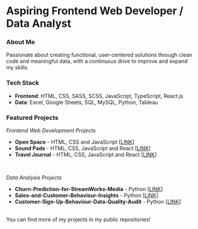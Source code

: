# Aspiring **Frontend Web Developer / Data Analyst**

### About Me
Passionate about creating functional, user-centered solutions through clean code and meaningful data, with a continuous drive to improve and expand my skills.


### Tech Stack
* **Frontend**: HTML, CSS, SASS, SCSS, JavaScript, TypeScript, React.js
* **Data**: Excel, Google Sheets, SQL, MySQL, Python, Tableau

### Featured Projects

*Frontend Web Development Projects*

* **Open Space** - HTML, CSS and JavaScript [[LINK](https://camelia-osan.github.io/Open-Space/)]
* **Sound Pads** - HTML, CSS, JavaScript and React [[LINK](https://camelia-osan.github.io/Sound-Pads/)]
* **Travel Journal** - HTML, CSS, JavaScript and React [[LINK](https://camelia-osan.github.io/Travel-Journal/)]
<br>

*Data Analysis Projects*

* **Churn-Prediction-for-StreamWorks-Media** - Python [[LINK](https://camelia-osan.github.io/Open-Space/](https://colab.research.google.com/drive/1KJzndkwjR3Jv7p8UhB87Fj9IuB8RjLsF?usp=sharing))]
* **Sales-and-Customer-Behaviour-Insights** - Python [[LINK](https://camelia-osan.github.io/Open-Space/](https://colab.research.google.com/drive/1RgoDI15ScDVkdg_ZkVY81uEEWeoWdx6Z?usp=sharing))]
* **Customer-Sign-Up-Behaviour-Data-Quality-Audit** - Python [[LINK](https://camelia-osan.github.io/Travel-Journal/](https://colab.research.google.com/drive/1Z3g8geKlOLZIl775fJkfLUT91183M34P?usp=sharing))]

<br>
You can find more of my projects in my public repositories!
